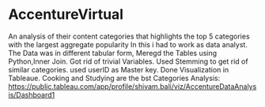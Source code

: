 # AccentureVirtual
An analysis of their content categories that highlights the top 5 categories with the largest aggregate popularity
In this i had to work as data analyst. 
The Data was in different tabular form, 
Meregd the Tables using Python,Inner Join.
Got rid of trivial Variables.
Used Stemming to get rid of similar categories.
used userID as Master key.
Done Visualization in Tableaue.
Cooking and Studying are the bst Categories
Analysis: https://public.tableau.com/app/profile/shivam.bali/viz/AccentureDataAnalysis/Dashboard1
